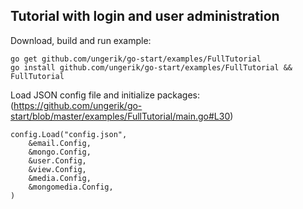 ## Tutorial with login and user administration

Download, build and run example:

	go get github.com/ungerik/go-start/examples/FullTutorial
	go install github.com/ungerik/go-start/examples/FullTutorial && FullTutorial


Load JSON config file and initialize packages:
(https://github.com/ungerik/go-start/blob/master/examples/FullTutorial/main.go#L30)

	config.Load("config.json",
		&email.Config,
		&mongo.Config,
		&user.Config,
		&view.Config,
		&media.Config,
		&mongomedia.Config,
	)

